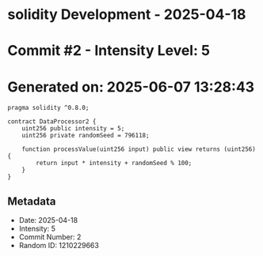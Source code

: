 ﻿# solidity Development - 2025-04-18
# Commit #2 - Intensity Level: 5
# Generated on: 2025-06-07 13:28:43
```solidity
pragma solidity ^0.8.0;

contract DataProcessor2 {
    uint256 public intensity = 5;
    uint256 private randomSeed = 796118;

    function processValue(uint256 input) public view returns (uint256) {
        return input * intensity + randomSeed % 100;
    }
}
```
## Metadata
- Date: 2025-04-18
- Intensity: 5
- Commit Number: 2
- Random ID: 1210229663

